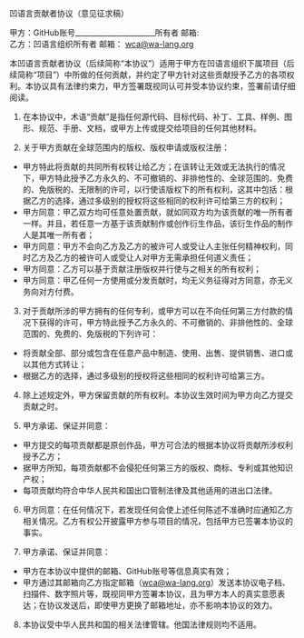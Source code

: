 凹语言贡献者协议（意见征求稿）

甲方：GitHub账号______________________所有者      邮箱:               
乙方：凹语言组织所有者                            邮箱： wca@wa-lang.org

本凹语言贡献者协议（后续简称“本协议”）适用于甲方在凹语言组织下属项目（后续简称“项目”）中所做的任何贡献，并约定了甲方针对这些贡献授予乙方的各项权利。本协议具有法律约束力，甲方签署既视同认可并受本协议约束，签署前请仔细阅读。

1. 在本协议中，术语“贡献”是指任何源代码、目标代码、补丁、工具、样例、图形、规范、手册、文档，或甲方上传或提交给项目的任何其他材料。

2. 关于甲方贡献在全球范围内的版权、版权申请或版权注册：
 - 甲方特此将贡献的共同所有权转让给乙方；在该转让无效或无法执行的情况下，甲方特此授予乙方永久的、不可撤销的、非排他性的、全球范围的、免费的、免版税的、无限制的许可，以行使该版权下的所有权利，这其中包括：根据乙方的选择，通过多级别的授权将这些相同的权利许可给第三方的权利；
 - 甲方同意：甲乙双方均可任意处置贡献，就如同双方均为该贡献的唯一所有者一样。并且，若任意一方基于该贡献制作或创作衍生作品，该衍生作品的制作人是其唯一所有者；
 - 甲方同意：甲方不会向乙方及乙方的被许可人或受让人主张任何精神权利，同时乙方及乙方的被许可人或受让人对甲方无需承担任何道义责任；
 - 甲方同意：乙方可以基于贡献注册版权并行使与之相关的所有权利；
 - 甲方同意：甲乙任何一方使用或分发贡献时，均无义务征得对方同意，亦无义务向对方付费。
 
3. 对于贡献所涉的甲方拥有的任何专利，或甲方可以在不向任何第三方付款的情况下获得的许可，甲方特此授予乙方永久的、不可撤销的、非排他性的、全球范围的、免费的、免版税的下列许可：
 - 将贡献全部、部分或包含在任意产品中制造、使用、出售、提供销售、进口或以其他方式转让；
 - 根据乙方的选择，通过多级别的授权将这些相同的权利许可给第三方。
 
4. 除上述规定外，甲方保留贡献的所有权利。本协议生效时间为甲方向乙方提交贡献之时。

5. 甲方承诺、保证并同意：
 - 甲方提交的每项贡献都是原创作品，甲方可合法的根据本协议将贡献所涉权利授予乙方；
 - 据甲方所知，每项贡献都不会侵犯任何第三方的版权、商标、专利或其他知识产权；
 - 每项贡献均符合中华人民共和国出口管制法律及其他适用的进出口法律。

6. 甲方同意：在任何情况下，若发现任何会使上述任何陈述不准确时应通知乙方相关情况。乙方有权公开披露甲方参与项目的情况，包括甲方已签署本协议的事实。

7. 甲方承诺、保证并同意：
 - 甲方在本协议中提供的邮箱、GitHub账号等信息真实有效；
 - 甲方通过其邮箱向乙方指定邮箱（wca@wa-lang.org）发送本协议电子档、扫描件、数字照片等，既视同甲方签署本协议，且为甲方本人的真实意愿表达；在协议发送后，即使甲方更换了邮箱地址，亦不影响本协议的效力。

8. 本协议受中华人民共和国的相关法律管辖。他国法律规则均不适用。